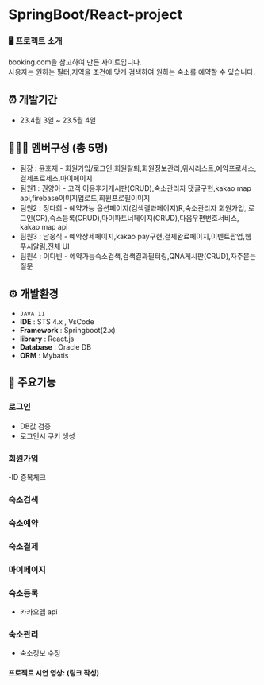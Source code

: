 # SpringBoot/React-project

### 🖥️ 프로젝트 소개
booking.com을 참고하여 만든 사이트입니다.</br>
사용자는 원하는 필터,지역을 조건에 맞게 검색하여 원하는 숙소를 예약할 수 있습니다.

## ⏰ 개발기간
 - 23.4월 3일 ~ 23.5월 4일 

## 💁🏻‍♀️ 멤버구성 (총 5명)
- 팀장 : 윤호재 - 회원가입/로그인,회원탈퇴,회원정보관리,위시리스트,예약프로세스,결제프로세스,마이페이지
- 팀원1 : 권양아 - 고객 이용후기게시판(CRUD),숙소관리자 댓글구현,kakao map api,firebase이미지업로드,회원프로필이미지
- 팀원2 : 정다희 - 예약가능 옵션페이지(검색결과페이지)R,숙소관리자 회원가입, 로그인(CR),숙소등록(CRUD),마이파트너페이지(CRUD),다음우편번호서비스, kakao map api
- 팀원3 : 남웅식 - 예약상세페이지,kakao pay구현,결제완료페이지,이벤트팝업,웹 푸시알림,전체 UI
- 팀원4 : 이다빈 - 예약가능숙소검색,검색결과필터링,QNA게시판(CRUD),자주묻는질문

## ⚙️ 개발환경

- `JAVA 11`
-  **IDE** : STS 4.x , VsCode
-  **Framework** : Springboot(2.x)
-  **library** : React.js
-  **Database** : Oracle DB
-  **ORM** : Mybatis

## 📌 주요기능
### 로그인
- DB값 검증
- 로그인시 쿠키 생성
### 회원가입
-ID 중복체크
### 숙소검색
### 숙소예약
### 숙소결제
### 마이페이지
### 숙소등록
- 카카오맵 api
### 숙소관리 
- 숙소정보 수정


#### 프로젝트 시연 영상: (링크 작성)

